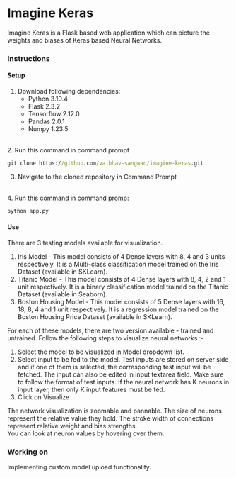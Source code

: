 # Imagine Keras
Imagine Keras is a Flask based web application which can picture the weights and biases of Keras based Neural Networks.
### Instructions
#### Setup
1. Download following dependencies:
    * Python 3.10.4
    * Flask 2.3.2
    * Tensorflow 2.12.0
    * Pandas 2.0.1
    * Numpy 1.23.5
<br />
2. Run this command in command prompt<br />

```cmd
git clone https://github.com/vaibhav-sangwan/imagine-keras.git
```

3. Navigate to the cloned repository in Command Prompt
<br />
4. Run this command in command promp:

```cmd
python app.py
```

#### Use
There are 3 testing models available for visualization.
1. Iris Model - This model consists of 4 Dense layers with 8, 4 and 3 units respectively. It is a Multi-class classification model trained on the Iris Dataset (available in SKLearn).
2. Titanic Model - This model consists of 4 Dense layers with 8, 4, 2 and 1 unit respectively. It is a binary classification model trained on the Titanic Dataset (available in Seaborn).
3. Boston Housing Model - This model consists of 5 Dense layers with 16, 18, 8, 4 and 1 unit respectively. It is a regression model trained on the Boston Housing Price Dataset (available in SKLearn).

For each of these models, there are two version available - trained and untrained.
Follow the following steps to visualize neural networks :-
1. Select the model to be visualized in Model dropdown list.
2. Select input to be fed to the model. Test inputs are stored on server side and if one of them is selected, the corresponding test input will be fetched. The input can also be edited in input textarea field. Make sure to follow the format of test inputs. If the neural network has K neurons in input layer, then only K input features must be fed.
3. Click on Visualize

The network visualization is zoomable and pannable. The size of neurons represent the relative value they hold. The stroke width of connections represent relative weight and bias strengths.<br />
You can look at neuron values by hovering over them.

### Working on
Implementing custom model upload functionality.